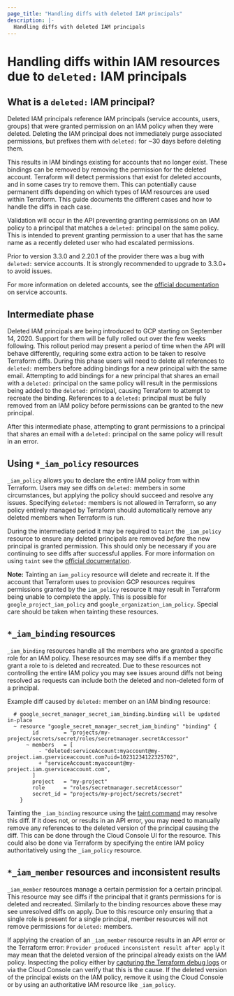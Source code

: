 ```yaml
---
page_title: "Handling diffs with deleted IAM principals"
description: |-
  Handling diffs with deleted IAM principals
---
```


# Handling diffs within IAM resources due to `deleted:` IAM principals

## What is a `deleted:` IAM principal?

Deleted IAM principals reference IAM principals (service accounts, users, groups) that were granted permission on an IAM policy when they were deleted. Deleting the IAM principal does not immediately purge associated permissions, but prefixes them with `deleted:` for \~30 days before deleting them. 

This results in IAM bindings existing for accounts that no longer exist. These bindings can be removed by removing the permission for the deleted account. Terraform will detect permissions that exist for deleted accounts, and in some cases try to remove them. This can potentially cause permanent diffs depending on which types of IAM resources are used within Terraform. This guide documents the different cases and how to handle the diffs in each case.

Validation will occur in the API preventing granting permissions on an IAM policy to a principal that matches a `deleted:` principal on the same policy. This is intended to prevent granting permission to a user that has the same name as a recently deleted user who had escalated permissions.

Prior to version 3.3.0 and 2.20.1 of the provider there was a bug with `deleted:` service accounts. It is strongly recommended to upgrade to 3.3.0+ to avoid issues.

For more information on deleted accounts, see the [official documentation](https://cloud.google.com/iam/docs/creating-managing-service-accounts) on service accounts.

## Intermediate phase

Deleted IAM principals are being introduced to GCP starting on September 14, 2020. Support for them will be fully rolled out over the few weeks following. This rollout period may present a period of time when the API will behave differently, requiring some extra action to be taken to resolve Terraform diffs. During this phase users will need to delete all references to `deleted:` members before adding bindings for a new principal with the same email. Attempting to add bindings for a new principal that shares an email with a `deleted:` principal on the same policy will result in the permissions being added to the `deleted:` principal, causing Terraform to attempt to recreate the binding. References to a `deleted:` principal must be fully removed from an IAM policy before permissions can be granted to the new principal.

After this intermediate phase, attempting to grant permissions to a principal that shares an email with a `deleted:` principal on the same policy will result in an error.

## Using `*_iam_policy` resources

`_iam_policy` allows you to declare the entire IAM policy from within Terraform. Users may see diffs on `deleted:` members in some circumstances, but applying the policy should succeed and resolve any issues. Specifying `deleted:` members is not allowed in Terraform, so any policy entirely managed by Terraform should automatically remove any deleted members when Terraform is run.

During the intermediate period it may be required to `taint` the `_iam_policy` resource to ensure any deleted principals are removed *before* the new principal is granted permission. This should only be necessary if you are continuing to see diffs after successful applies. For more information on using `taint` see the [official documentation](https://www.terraform.io/docs/commands/taint.html).

**Note:** Tainting an `iam_policy` resource will delete and recreate it. If the account that Terraform uses to provision GCP resources requires permissions granted by the `iam_policy` resource it may result in Terraform being unable to complete the apply. This is possible for `google_project_iam_policy` and `google_organization_iam_policy`. Special care should be taken when tainting these resources.

## `*_iam_binding` resources

`_iam_binding` resources handle all the members who are granted a specific role for an IAM policy. These resources may see diffs if a member they grant a role to is deleted and recreated. Due to these resources not controlling the entire IAM policy you may see issues around diffs not being resolved as requests can include both the deleted and non-deleted form of a principal.

Example diff caused by `deleted:` member on an IAM binding resource:
```hcl
  # google_secret_manager_secret_iam_binding.binding will be updated in-place
  ~ resource "google_secret_manager_secret_iam_binding" "binding" {
        id        = "projects/my-project/secrets/secret/roles/secretmanager.secretAccessor"
      ~ members   = [
          - "deleted:serviceAccount:myaccount@my-project.iam.gserviceaccount.com?uid=10231234122325702",
          + "serviceAccount:myaccount@my-project.iam.gserviceaccount.com",
        ]
        project   = "my-project"
        role      = "roles/secretmanager.secretAccessor"
        secret_id = "projects/my-project/secrets/secret"
    }
```

Tainting the `_iam_binding` resource using the [taint command](https://www.terraform.io/docs/commands/taint.html) may resolve this diff. If it does not, or results in an API error, you may need to manually remove any references to the deleted version of the principal causing the diff. This can be done through the Cloud Console UI for the resource. This could also be done via Terraform by specifying the entire IAM policy authoritatively using the `_iam_policy` resource.

## `*_iam_member` resources and inconsistent results

`_iam_member` resources manage a certain permission for a certain principal. This resource may see diffs if the principal that it grants permissions for is deleted and recreated. Similarly to the binding resources above these may see unresolved diffs on apply. Due to this resource only ensuring that a single role is present for a single principal, member resources will not remove permissions for `deleted:` members.

If applying the creation of an `_iam_member` resource results in an API error or the Terraform error: `Provider produced inconsistent result after apply` it may mean that the deleted version of the principal already exists on the IAM policy. Inspecting the policy either by [capturing the Terraform debug logs](https://www.terraform.io/docs/internals/debugging.html) or via the Cloud Console can verify that this is the cause. If the deleted version of the principal exists on the IAM policy, remove it using the Cloud Console or by using an authoritative IAM resource like `_iam_policy`.



